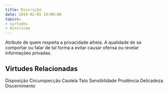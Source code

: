 ```yaml
---
title: Discrição
date: 2019-02-01 19:00:00
topics: 
- virtudes
- discricao
---
```


Atributo de quem respeita a privacidade alheia.
A qualidade de se comportar ou falar de tal forma a evitar causar ofensa ou revelar informações privadas.

## Virtudes Relacionadas
Disposição
Circunspecção
Cautela
Tato
Sensibilidade
Prudência
Delicadeza
Discernimento
